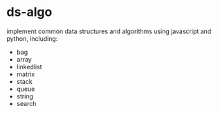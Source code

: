 # ds-algo

implement common data structures and algorithms using javascript and python, including:

* bag
* array
* linkedlist
* matrix
* stack
* queue
* string
* search